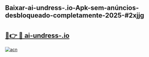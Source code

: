 ## Baixar-ai-undress-.io-Apk-sem-anúncios-desbloqueado-completamente-2025-#2xjjg

# <h2><a href="https://ainizakaria.my?title=ai-undress-.io&ref=22M">🔗👉 🔴 ai-undress-.io</a></h2>

[![acn](https://github.com/user-attachments/assets/0f9c940e-d8b0-45ae-aac7-cd30a18b3e1c)](https://ainizakaria.my?title=ai-undress-.io&ref=22M)

